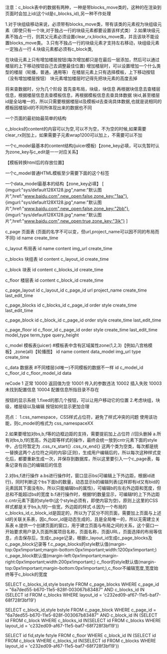 
注意：c_block表中的数据有两种，一种是带blocks_move类的，这种的在渲染到页面时会加上id(这个id是c_blocks_id),另一种不作处理

1.对于块组级移动来说，必须带有blocks_move类，带有该类的元素视为块组级元素（即使只有一个块,对于独占一行的块级元素都要设置该样式类）
2.如果块级元素不独占一行，则其父元素必须设置clear_rx,blocks_move类，并且该块不能设置blocks_move类。
3.只有不独占一行的块级元素才支持左右移动，块组级元素一定独占一行
4.块级元素都必须有c_block类,


在块级元素上只有增加楼层按钮(每次增加都只是在最后一层添加，然后可以通过楼层的上下移动按钮自己去调整最佳位置)
增加楼层时，可以设置增加一个什么类型的楼层（轮播，普通，通用等）
在楼层元素上只有选择模板，上下移动按钮（没有增加楼层按钮）
块元素增加楼层时记得先把块元素的高度去掉


将来查数据时，分为几个阶段
首先查布局，块级，块信息
再根据块信息去查楼层信息，根据楼层信息去查模板信息，再根据模板信息去查具体数据
块id,甚至楼层id是全站唯一的，所以只需要根据楼层id及模板id去查询具体数据,也就是说相同的模板因楼层id的不同所体现出来的数据也不同

一个页面的最初始最简单的结构
<div id="back">
	<div id="content"></div>
	<div id="config"></div>
</div>

c_blocks的content的内容可以为空,可以不为空，不为空的时候,如果需要clear_rx则加上，如果需要子元素wrap1200可以加上，不需要可以不加
<div class="xx blocks_move">
	<div class="wrap1200"></div>
</div>


一个c_model最基本的content结构(juicer模板)【zone_key必填，可以先暂时认为zone_key与c_edit是一一对应关系】
<div class="c_model">
	<style>
		/* .aaa ul li{float: left;}
		.aaa ul li img{width: 200px;height: 170px;} */
	</style>
	<script class="tmpl" type="text/template">
		/*<ul class="clear_rx">
			{@each model_list as it}
				<li class="c_edit" zone_key="${it.zone_key}"><a href="${it.href}" {@if it.new_open}target="_blank"{@/if}><img src="${it.imgurl}" alt="${it.name}"></a></li>
			{@/each}
		</ul>*/
	</script>
	<div class="translated"></div>       【模板转换html后的存放位置】
</div>

一个c_model普通HTML模板至少需要下面的这个标签
<div class="c_model">
	
</div>


一个data_model最基本的结构【zone_key必填】
[
	{imgurl:"sys/default128X128.jpg",name:"默认图片",href:"www.baidu.com",new_open:false,zone_key:"1aa"},
	{imgurl:"sys/default128X128.jpg",name:"默认图片",href:"www.baidu.com",new_open:false,zone_key:"2bb"},
	{imgurl:"sys/default128X128.jpg",name:"默认图片",href:"www.baidu.com",new_open:true,zone_key:"3jk"}
]

c_page		页面表				(页面的名字不可以变，但url,project_name可以因不同的布局而不同)
id		name		create_time

c_layout	布局表
id		name		content		img_url		create_time
												
c_blocks	块组表
id		content		c_layout_id		create_time

c_block		块表
id		content		c_blocks_id		create_time

c_floor		楼层表
id		content		c_block_id		create_time

c_page_layout
id		c_layout_id		c_page_id		url			project_name		create_time		last_edit_time

c_page_blocks
id		c_blocks_id		c_page_id		order		style 		create_time		last_edit_time		

c_page_block
id		c_block_id		c_page_id		order		style 		create_time		last_edit_time

c_page_floor
id		c_floor_id		c_page_id		order		style 		create_time		last_edit_time		model_type		term_type		query_height


c_model		模板表(juicer) 						#模板表中含有区域属性zone(1,2,3)【例如八宫格模板】,zone(all)【轮播图】
id		name		content		data_model		img_url		type		create_time

c_data		数据表								#不同楼层(id唯一)不同模板的数据不一样
id		c_model_id		c_floor_id		c_floor_model_id		data




reCode 
	1	正常
	10000	返回值为空
	10001	传入的参数违法
	10002	插入失败
	10003	未找到配置信息
	10004	配置信息所指目录不存在


按钮的显示系统
1.fixed的那几个按钮，可以让用户移动它的位置
2.考虑块组，块级，楼层级以及编辑 按钮如何显示更加合理


亮点：
1.css_namespace，CSS样式占位符，避免了样式冲突的问题
		使用该功能，则c_model的格式为 css_namespaceXX
		<div class="c_model">
			<style>
				.css_namespaceliumeiling ul li{float: left;}
				.css_namespaceliumeiling ul li img{width: 140px;height: 110px;}
			</style>
			<script class="tmpl" type="text/template">
				<ul class="clear_rx">
					{@each model_list as it}
						<li class="c_edit" zone_key="${it.zone_key}"><a href="${it.href}" {@if it.new_open=="yes"}target="_blank"{@/if}><img src="${it.imgurl}" alt="${it.name}"></a></li>
					{@/each}
				</ul>
			</script>
			<div class="translated css_namespaceliumeiling"></div>
		</div>

2.如果要增加对bs,b,f等的边框边距的支持，需要提前加上占位符  //回头删掉
	a.所有对bs,b,f的宽高，外边距等样式的操作，最终会统一放到cntr元素下面的style中，占位符暂定为
	  	.css_rx_start{}
		.css_rx_end{}
		这两个类为空类，每次都是统一替换这两个占位符之间的内容(正则)，生成用户编辑后的，所以每次这种样式变化后，都要重新生成一次，并保存到数据库，所以这里要引入一个c_page表，每条记录有自己的编辑后的信息


2.对bs,f进行操作
	a.bs进行操作时，窗口显示bs(可编辑上下外边距，根据id进行)，同时判断这个bs下面b的数量，动态显示b的编辑列表(这样即有id又有bid的元素因其下面没有b，所以只能编辑bs的属性)，可编辑b的左右外边距和宽度，但总和不能超过bs的宽度
	b.f进行操作时，根据f的数量显示，可编辑f的上下外边距
	c.cntr元素下面的style中(这个style必须有，即使内容为空)，原则上这里的CSS样式都是关于bs,b,f的一些宽，外边距的样式
	d.因为一个布局的c_blocks_id,c_block_id是固定的，所以为了区分不同页面，需要加上页面与上述id的关联关系表，因c_floor_id是动态生成的，且是全局唯一的，所以无需建立关系表
	e.提供一个创建页面的窗口，用于建立页面与布局之间的关系，这个窗口一开始要求用户录入页面所属项目名称，页面名称，页面URL，页面选择的布局等信息，点击保存后，生成c_page记录，根据c_layout_id生成c_page_blocks及c_page_block记录等
	f.c_page_blocks的style默认值(margin-top:0px!important;margin-bottom:0px!important;width:1200px!important;)
	  c_page_block默认值(margin-left:0px!important;margin-right:0px!important;width:200px!important;)
	  c_floor的style默认值(margin-top:0px!important;margin-bottom:0px!important;),c_floor不编辑宽度,宽度始终等于c_block的宽度

	


SELECT 
  c_blocks_id,style bsstyle 
FROM
  c_page_blocks 
WHERE c_page_id = "6a7ded55-b670-11e5-828f-003067b83487" 
  AND c_blocks_id IN 
  (SELECT 
    id 
  FROM
    c_blocks 
  WHERE layout_id = 'c232ed09-af67-11e5-baf7-68f728f3bf19')
  
  
  
 SELECT c_block_id,style bstyle FROM c_page_block WHERE c_page_id = "6a7ded55-b670-11e5-828f-003067b83487" 
  AND c_block_id IN (SELECT id FROM c_block WHERE c_blocks_id IN(SELECT 
    id 
  FROM
    c_blocks 
  WHERE layout_id = 'c232ed09-af67-11e5-baf7-68f728f3bf19'))
  
  
  
  SELECT id fid,style fstyle FROM c_floor WHERE c_block_id IN (SELECT id FROM c_block WHERE c_blocks_id IN(SELECT 
    id 
  FROM
    c_blocks 
  WHERE layout_id = 'c232ed09-af67-11e5-baf7-68f728f3bf19'))
